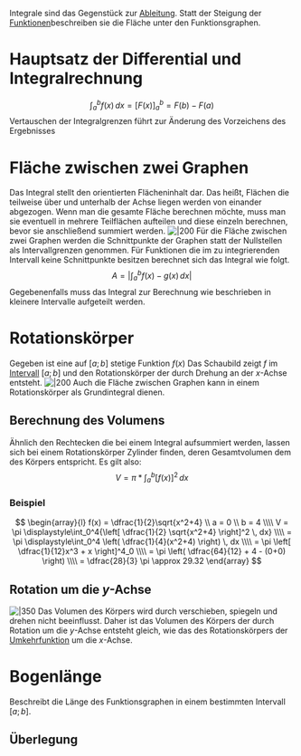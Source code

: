 Integrale sind das Gegenstück zur [Ableitung](Differentialrechnung.md#Ableitung). Statt der Steigung der [Funktionen](Funktionen.md)beschreiben sie die Fläche unter den Funktionsgraphen. 
# Hauptsatz der Differential und Integralrechnung
$$
\int_a^bf(x)\,dx = \left[ F(x) \right]^b_a = F(b)-F(a)
$$
Vertauschen der Integralgrenzen führt zur Änderung des Vorzeichens des Ergebnisses 

# Fläche zwischen zwei Graphen
Das Integral stellt den orientierten Flächeninhalt dar. Das heißt, Flächen die teilweise über und unterhalb der Achse liegen werden von einander abgezogen. Wenn man die gesamte Fläche berechnen möchte, muss man sie eventuell in mehrere Teilflächen aufteilen und diese einzeln berechnen, bevor sie anschließend summiert werden.
![|200](IntegralZwischenFunktionen.png)
Für die Fläche zwischen zwei Graphen werden die Schnittpunkte der Graphen statt der Nullstellen als Intervallgrenzen genommen. 
Für Funktionen die im zu integrierenden Intervall keine Schnittpunkte besitzen berechnet sich das Integral wie folgt.
$$
A = \left| \int_a^bf(x)-g(x) \, dx \right|
$$
Gegebenenfalls muss das Integral zur Berechnung wie beschrieben in kleinere Intervalle aufgeteilt werden.

# Rotationskörper
Gegeben ist eine auf $[a;b]$ stetige Funktion $f(x)$ 
Das Schaubild zeigt $f$ im [Intervall](Intervalle%20und%20Mengen.md) $[a;b]$ und den Rotationskörper der durch Drehung an der $x$-Achse entsteht.
![|200](Rotationskörper01.png)
Auch die Fläche zwischen Graphen kann in einem Rotationskörper als Grundintegral dienen.
## Berechnung des Volumens
Ähnlich den Rechtecken die bei einem Integral aufsummiert werden, lassen sich bei einem Rotationskörper Zylinder finden, deren Gesamtvolumen dem des Körpers entspricht.
Es gilt also:
$$
V = \pi * \int_a^b \left[ f(x) \right]^2 \, dx
$$
### Beispiel
$$
\begin{array}{l}
f(x) = \dfrac{1}{2}\sqrt{x^2+4} \\
a = 0 \\
b = 4 \\\\
V = \pi \displaystyle\int_0^4{\left[ \dfrac{1}{2} \sqrt{x^2+4} \right]^2 \, dx} \\\\
= \pi \displaystyle\int_0^4 \left( \dfrac{1}{4}(x^2+4) \right) \, dx \\\\
= \pi \left[ \dfrac{1}{12}x^3 + x \right]^4_0 \\\\
= \pi \left( \dfrac{64}{12} + 4 - (0+0) \right) \\\\
= \dfrac{28}{3} \pi \approx 29.32
\end{array}
$$
## Rotation um die $y$-Achse
![|350](Rotationskörper02.png)
Das Volumen des Körpers wird durch verschieben, spiegeln und drehen nicht beeinflusst.
Daher ist das Volumen des Körpers der durch Rotation um die $y$-Achse entsteht gleich, wie das des Rotationskörpers der [Umkehrfunktion](Funktionen.md#Umkehrfunktion) um die $x$-Achse.

# Bogenlänge
Beschreibt die Länge des Funktionsgraphen in einem bestimmten Intervall $[a;b]$.

## Überlegung

